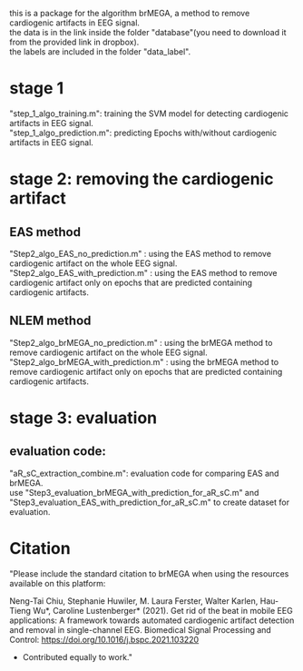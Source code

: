 this is a package for the algorithm brMEGA, a method to remove cardiogenic artifacts in EEG signal.<br/>
the data is in the link inside the folder "database"(you need to download it from the provided link in dropbox).<br/>
the labels are included in the folder "data_label".<br/>
# stage 1
  "step_1_algo_training.m": training the SVM model for detecting cardiogenic artifacts in EEG signal.<br/>
  "step_1_algo_prediction.m": predicting Epochs with/without cardiogenic artifacts in EEG signal.<br/>
  
# stage 2: removing the cardiogenic artifact
 ## EAS method
   "Step2_algo_EAS_no_prediction.m" : using the EAS method to remove cardiogenic artifact on the whole EEG signal.<br/>
   "Step2_algo_EAS_with_prediction.m" : using the EAS method to remove cardiogenic artifact only on  epochs that are predicted containing cardiogenic artifacts.<br/>
 ## NLEM method
   "Step2_algo_brMEGA_no_prediction.m" : using the brMEGA method to remove cardiogenic artifact on the whole EEG signal.<br/>
   "Step2_algo_brMEGA_with_prediction.m" : using the brMEGA method to remove cardiogenic artifact only on  epochs that are predicted containing cardiogenic artifacts.<br/>
# stage 3:  evaluation 
  ## evaluation code: 
  "aR_sC_extraction_combine.m": evaluation code for comparing EAS and brMEGA.<br/>
  use "Step3_evaluation_brMEGA_with_prediction_for_aR_sC.m" and "Step3_evaluation_EAS_with_prediction_for_aR_sC.m" to create dataset for evaluation.
# Citation
"Please include the standard citation to brMEGA when using the resources available on this platform:<br/>


Neng-Tai Chiu, Stephanie Huwiler, M. Laura Ferster, Walter Karlen, Hau-Tieng Wu*, Caroline Lustenberger* (2021). Get rid of the beat in mobile EEG applications: A framework towards automated cardiogenic artifact detection and removal in single-channel EEG. Biomedical Signal Processing and Control: https://doi.org/10.1016/j.bspc.2021.103220<br/>


* Contributed equally to work."<br/>
  
  
